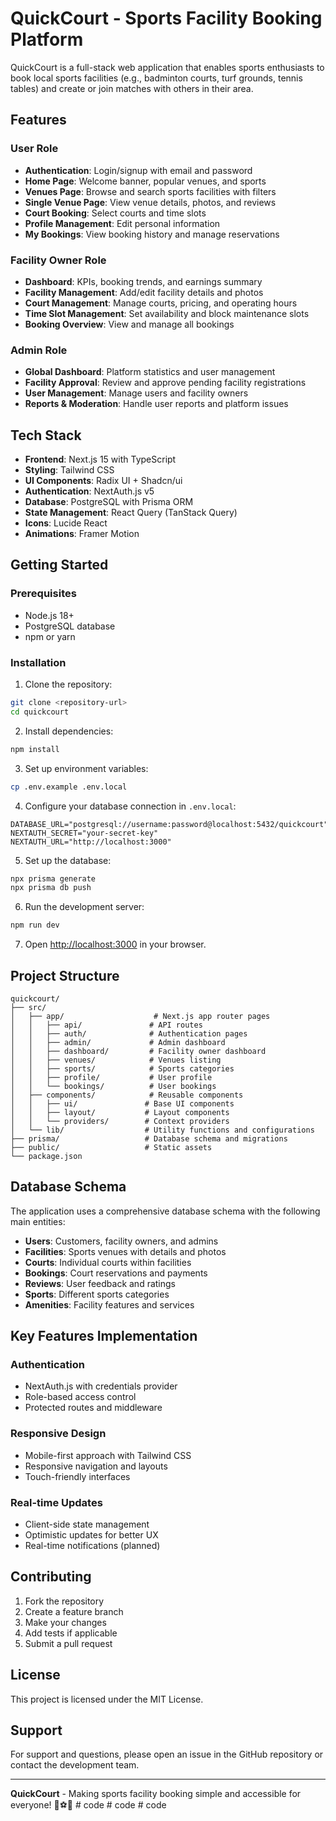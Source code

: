 # QuickCourt - Sports Facility Booking Platform

QuickCourt is a full-stack web application that enables sports enthusiasts to book local sports facilities (e.g., badminton courts, turf grounds, tennis tables) and create or join matches with others in their area.

## Features

### User Role
- **Authentication**: Login/signup with email and password
- **Home Page**: Welcome banner, popular venues, and sports
- **Venues Page**: Browse and search sports facilities with filters
- **Single Venue Page**: View venue details, photos, and reviews
- **Court Booking**: Select courts and time slots
- **Profile Management**: Edit personal information
- **My Bookings**: View booking history and manage reservations

### Facility Owner Role
- **Dashboard**: KPIs, booking trends, and earnings summary
- **Facility Management**: Add/edit facility details and photos
- **Court Management**: Manage courts, pricing, and operating hours
- **Time Slot Management**: Set availability and block maintenance slots
- **Booking Overview**: View and manage all bookings

### Admin Role
- **Global Dashboard**: Platform statistics and user management
- **Facility Approval**: Review and approve pending facility registrations
- **User Management**: Manage users and facility owners
- **Reports & Moderation**: Handle user reports and platform issues

## Tech Stack

- **Frontend**: Next.js 15 with TypeScript
- **Styling**: Tailwind CSS
- **UI Components**: Radix UI + Shadcn/ui
- **Authentication**: NextAuth.js v5
- **Database**: PostgreSQL with Prisma ORM
- **State Management**: React Query (TanStack Query)
- **Icons**: Lucide React
- **Animations**: Framer Motion

## Getting Started

### Prerequisites

- Node.js 18+ 
- PostgreSQL database
- npm or yarn

### Installation

1. Clone the repository:
```bash
git clone <repository-url>
cd quickcourt
```

2. Install dependencies:
```bash
npm install
```

3. Set up environment variables:
```bash
cp .env.example .env.local
```

4. Configure your database connection in `.env.local`:
```env
DATABASE_URL="postgresql://username:password@localhost:5432/quickcourt"
NEXTAUTH_SECRET="your-secret-key"
NEXTAUTH_URL="http://localhost:3000"
```

5. Set up the database:
```bash
npx prisma generate
npx prisma db push
```

6. Run the development server:
```bash
npm run dev
```

7. Open [http://localhost:3000](http://localhost:3000) in your browser.

## Project Structure

```
quickcourt/
├── src/
│   ├── app/                    # Next.js app router pages
│   │   ├── api/               # API routes
│   │   ├── auth/              # Authentication pages
│   │   ├── admin/             # Admin dashboard
│   │   ├── dashboard/         # Facility owner dashboard
│   │   ├── venues/            # Venues listing
│   │   ├── sports/            # Sports categories
│   │   ├── profile/           # User profile
│   │   └── bookings/          # User bookings
│   ├── components/            # Reusable components
│   │   ├── ui/               # Base UI components
│   │   ├── layout/           # Layout components
│   │   └── providers/        # Context providers
│   └── lib/                  # Utility functions and configurations
├── prisma/                   # Database schema and migrations
├── public/                   # Static assets
└── package.json
```

## Database Schema

The application uses a comprehensive database schema with the following main entities:

- **Users**: Customers, facility owners, and admins
- **Facilities**: Sports venues with details and photos
- **Courts**: Individual courts within facilities
- **Bookings**: Court reservations and payments
- **Reviews**: User feedback and ratings
- **Sports**: Different sports categories
- **Amenities**: Facility features and services

## Key Features Implementation

### Authentication
- NextAuth.js with credentials provider
- Role-based access control
- Protected routes and middleware

### Responsive Design
- Mobile-first approach with Tailwind CSS
- Responsive navigation and layouts
- Touch-friendly interfaces

### Real-time Updates
- Client-side state management
- Optimistic updates for better UX
- Real-time notifications (planned)

## Contributing

1. Fork the repository
2. Create a feature branch
3. Make your changes
4. Add tests if applicable
5. Submit a pull request

## License

This project is licensed under the MIT License.

## Support

For support and questions, please open an issue in the GitHub repository or contact the development team.

---

**QuickCourt** - Making sports facility booking simple and accessible for everyone! 🏸⚽🏀
#   c o d e  
 #   c o d e  
 #   c o d e  
 